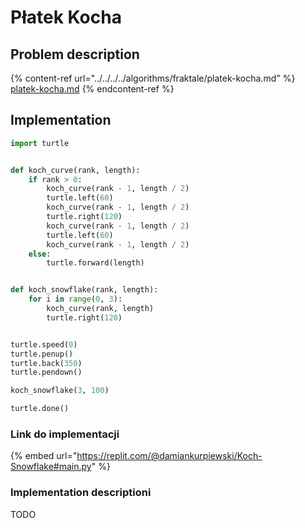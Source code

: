 # Płatek Kocha

## Problem description

{% content-ref url="../../../../algorithms/fraktale/platek-kocha.md" %}
[platek-kocha.md](../../../../algorithms/fraktale/platek-kocha.md)
{% endcontent-ref %}

## Implementation 

```python
import turtle


def koch_curve(rank, length):
    if rank > 0:
        koch_curve(rank - 1, length / 2)
        turtle.left(60)
        koch_curve(rank - 1, length / 2)
        turtle.right(120)
        koch_curve(rank - 1, length / 2)
        turtle.left(60)
        koch_curve(rank - 1, length / 2)
    else:
        turtle.forward(length)


def koch_snowflake(rank, length):
    for i in range(0, 3):
        koch_curve(rank, length)
        turtle.right(120)


turtle.speed(0)
turtle.penup()
turtle.back(350)
turtle.pendown()

koch_snowflake(3, 100)

turtle.done()
```

### Link do implementacji

{% embed url="https://replit.com/@damiankurpiewski/Koch-Snowflake#main.py" %}

### Implementation descriptioni

TODO
